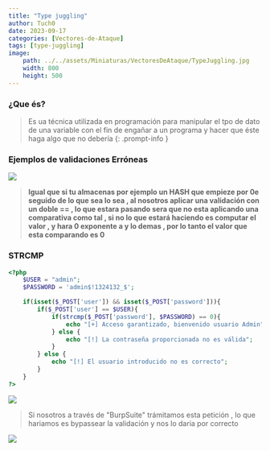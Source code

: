 ```yaml
---
title: "Type juggling"
author: Tuch0
date: 2023-09-17
categories: [Vectores-de-Ataque]
tags: [type-juggling]
image:
	path: ../../assets/Miniaturas/VectoresDeAtaque/TypeJuggling.jpg
	width: 800
	height: 500
---
```



### ¿Que és?

> Es ua técnica utilizada en programación para manipular el tpo de dato de una variable con el fin de engañar a un programa y hacer que éste haga algo que no debería
{: .prompt-info }


### Ejemplos de validaciones Erróneas

![](../../assets/VectoresDeAtaque/Type-juggling/1.jpg)

> **Igual que si tu almacenas por ejemplo un HASH que empieze por 0e seguido de lo que sea lo sea , al nosotros aplicar una validación con un doble == , lo que estara pasando sera que no esta aplicando una comparativa como tal , si no lo que estará haciendo es computar el valor , y hara 0 exponente a y lo demas , por lo tanto el valor que esta comparando es 0**

### STRCMP

```php
<?php
	$USER = "admin";
	$PASSWORD = 'admin$!1324132_$';

	if(isset($_POST['user']) && isset($_POST['password'])){
		if($_POST['user'] == $USER){
			if(strcmp($_POST['password'], $PASSWORD) == 0){
				echo "[+] Acceso garantizado, bienvenido usuario Admin";
			} else {
				echo "[!] La contraseña proporcionada no es válida";
			}
		} else {
			echo "[!] El usuario introducido no es correcto";	
		}
	}
?>
```

![](../../assets/VectoresDeAtaque/Type-juggling/2.jpg)

> Si nosotros a través de "BurpSuite" trámitamos esta petición , lo que hariamos es bypassear la validación y nos lo daria por correcto

![](../../assets/VectoresDeAtaque/Type-juggling/3.jpg)


